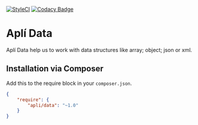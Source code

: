 [![StyleCI](https://github.styleci.io/repos/139344623/shield?branch=master)](https://github.styleci.io/repos/139344623)
[![Codacy Badge](https://api.codacy.com/project/badge/Grade/55a2c5c533fb41088e9026989be7f1d5)](https://www.codacy.com/app/mandrade.danilo/apli-data?utm_source=github.com&amp;utm_medium=referral&amp;utm_content=dmandrade/apli-data&amp;utm_campaign=Badge_Grade)

# Aplí Data

Aplí Data help us to work with data structures like array; object; json or xml.

## Installation via Composer

Add this to the require block in your `composer.json`.

``` json
{
    "require": {
        "apli/data": "~1.0"
    }
}
```
